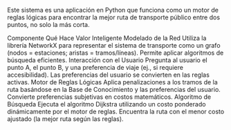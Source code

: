 Este sistema es una aplicación en Python que funciona como un motor de reglas lógicas para encontrar la mejor ruta de transporte público entre dos puntos, no solo la más corta.

Componente	Qué Hace	Valor Inteligente
Modelado de la Red	Utiliza la librería NetworkX para representar el sistema de transporte como un grafo (nodos = estaciones; aristas = tramos/líneas).	Permite aplicar algoritmos de búsqueda eficientes.
Interacción con el Usuario	Pregunta al usuario el punto A, el punto B, y una preferencia de viaje (ej., si requiere accesibilidad).	Las preferencias del usuario se convierten en las reglas activas.
Motor de Reglas Lógicas	Aplica penalizaciones a los tramos de la ruta basándose en la Base de Conocimiento y las preferencias del usuario.	Convierte preferencias subjetivas en costos matemáticos.
Algoritmo de Búsqueda	Ejecuta el algoritmo Dijkstra utilizando un costo ponderado dinámicamente por el motor de reglas.	Encuentra la ruta con el menor costo ajustado (la mejor ruta según las reglas).

